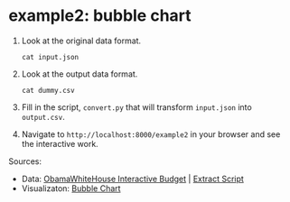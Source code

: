 # example2: bubble chart

1. Look at the original data format.

    ```
    cat input.json
    ```

2. Look at the output data format.

	```
	cat dummy.csv
	```

3. Fill in the script, `convert.py` that will transform `input.json` into `output.csv`.

4. Navigate to `http://localhost:8000/example2` in your browser and see the interactive work.

Sources:
- Data: [ObamaWhiteHouse Interactive Budget](https://obamawhitehouse.archives.gov/interactive-budget) | [Extract Script](https://gist.github.com/AlJohri/0ff2570ecf2e3316ec7c9dead6d78ee7)
- Visualizaton: [Bubble Chart](https://bl.ocks.org/mbostock/4063269)
